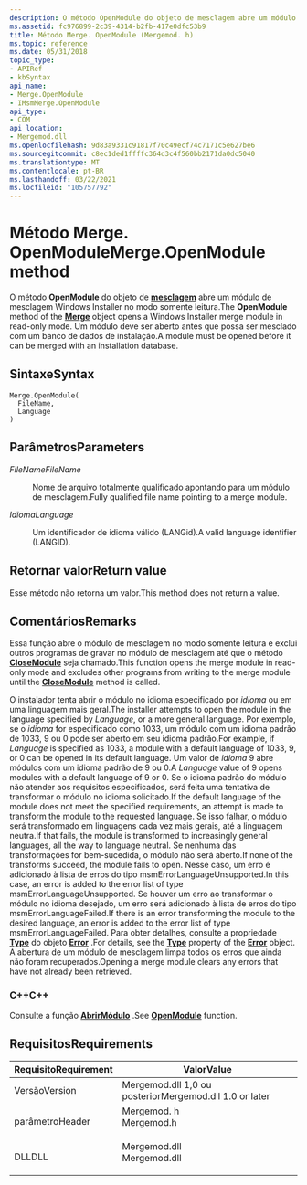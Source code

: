 ```yaml
---
description: O método OpenModule do objeto de mesclagem abre um módulo de mesclagem Windows Installer no modo somente leitura. Um módulo deve ser aberto antes que possa ser mesclado com um banco de dados de instalação.
ms.assetid: fc976899-2c39-4314-b2fb-417e0dfc53b9
title: Método Merge. OpenModule (Mergemod. h)
ms.topic: reference
ms.date: 05/31/2018
topic_type:
- APIRef
- kbSyntax
api_name:
- Merge.OpenModule
- IMsmMerge.OpenModule
api_type:
- COM
api_location:
- Mergemod.dll
ms.openlocfilehash: 9d83a9331c91817f70c49ecf74c7171c5e627be6
ms.sourcegitcommit: c8ec1ded1ffffc364d3c4f560bb2171da0dc5040
ms.translationtype: MT
ms.contentlocale: pt-BR
ms.lasthandoff: 03/22/2021
ms.locfileid: "105757792"
---
```

# <a name="mergeopenmodule-method"></a><span data-ttu-id="8a944-104">Método Merge. OpenModule</span><span class="sxs-lookup"><span data-stu-id="8a944-104">Merge.OpenModule method</span></span>

<span data-ttu-id="8a944-105">O método **OpenModule** do objeto de [**mesclagem**](merge-object.md) abre um módulo de mesclagem Windows Installer no modo somente leitura.</span><span class="sxs-lookup"><span data-stu-id="8a944-105">The **OpenModule** method of the [**Merge**](merge-object.md) object opens a Windows Installer merge module in read-only mode.</span></span> <span data-ttu-id="8a944-106">Um módulo deve ser aberto antes que possa ser mesclado com um banco de dados de instalação.</span><span class="sxs-lookup"><span data-stu-id="8a944-106">A module must be opened before it can be merged with an installation database.</span></span>

## <a name="syntax"></a><span data-ttu-id="8a944-107">Sintaxe</span><span class="sxs-lookup"><span data-stu-id="8a944-107">Syntax</span></span>


```JScript
Merge.OpenModule(
  FileName,
  Language
)
```



## <a name="parameters"></a><span data-ttu-id="8a944-108">Parâmetros</span><span class="sxs-lookup"><span data-stu-id="8a944-108">Parameters</span></span>

<dl> <dt>

<span data-ttu-id="8a944-109">*FileName*</span><span class="sxs-lookup"><span data-stu-id="8a944-109">*FileName*</span></span> 
</dt> <dd>

<span data-ttu-id="8a944-110">Nome de arquivo totalmente qualificado apontando para um módulo de mesclagem.</span><span class="sxs-lookup"><span data-stu-id="8a944-110">Fully qualified file name pointing to a merge module.</span></span>

</dd> <dt>

<span data-ttu-id="8a944-111">*Idioma*</span><span class="sxs-lookup"><span data-stu-id="8a944-111">*Language*</span></span> 
</dt> <dd>

<span data-ttu-id="8a944-112">Um identificador de idioma válido (LANGid).</span><span class="sxs-lookup"><span data-stu-id="8a944-112">A valid language identifier (LANGID).</span></span>

</dd> </dl>

## <a name="return-value"></a><span data-ttu-id="8a944-113">Retornar valor</span><span class="sxs-lookup"><span data-stu-id="8a944-113">Return value</span></span>

<span data-ttu-id="8a944-114">Esse método não retorna um valor.</span><span class="sxs-lookup"><span data-stu-id="8a944-114">This method does not return a value.</span></span>

## <a name="remarks"></a><span data-ttu-id="8a944-115">Comentários</span><span class="sxs-lookup"><span data-stu-id="8a944-115">Remarks</span></span>

<span data-ttu-id="8a944-116">Essa função abre o módulo de mesclagem no modo somente leitura e exclui outros programas de gravar no módulo de mesclagem até que o método [**CloseModule**](merge-closemodule.md) seja chamado.</span><span class="sxs-lookup"><span data-stu-id="8a944-116">This function opens the merge module in read-only mode and excludes other programs from writing to the merge module until the [**CloseModule**](merge-closemodule.md) method is called.</span></span>

<span data-ttu-id="8a944-117">O instalador tenta abrir o módulo no idioma especificado por *idioma* ou em uma linguagem mais geral.</span><span class="sxs-lookup"><span data-stu-id="8a944-117">The installer attempts to open the module in the language specified by *Language*, or a more general language.</span></span> <span data-ttu-id="8a944-118">Por exemplo, se o *idioma* for especificado como 1033, um módulo com um idioma padrão de 1033, 9 ou 0 pode ser aberto em seu idioma padrão.</span><span class="sxs-lookup"><span data-stu-id="8a944-118">For example, if *Language* is specified as 1033, a module with a default language of 1033, 9, or 0 can be opened in its default language.</span></span> <span data-ttu-id="8a944-119">Um valor de *idioma* 9 abre módulos com um idioma padrão de 9 ou 0.</span><span class="sxs-lookup"><span data-stu-id="8a944-119">A *Language* value of 9 opens modules with a default language of 9 or 0.</span></span> <span data-ttu-id="8a944-120">Se o idioma padrão do módulo não atender aos requisitos especificados, será feita uma tentativa de transformar o módulo no idioma solicitado.</span><span class="sxs-lookup"><span data-stu-id="8a944-120">If the default language of the module does not meet the specified requirements, an attempt is made to transform the module to the requested language.</span></span> <span data-ttu-id="8a944-121">Se isso falhar, o módulo será transformado em linguagens cada vez mais gerais, até a linguagem neutra.</span><span class="sxs-lookup"><span data-stu-id="8a944-121">If that fails, the module is transformed to increasingly general languages, all the way to language neutral.</span></span> <span data-ttu-id="8a944-122">Se nenhuma das transformações for bem-sucedida, o módulo não será aberto.</span><span class="sxs-lookup"><span data-stu-id="8a944-122">If none of the transforms succeed, the module fails to open.</span></span> <span data-ttu-id="8a944-123">Nesse caso, um erro é adicionado à lista de erros do tipo msmErrorLanguageUnsupported.</span><span class="sxs-lookup"><span data-stu-id="8a944-123">In this case, an error is added to the error list of type msmErrorLanguageUnsupported.</span></span> <span data-ttu-id="8a944-124">Se houver um erro ao transformar o módulo no idioma desejado, um erro será adicionado à lista de erros do tipo msmErrorLanguageFailed.</span><span class="sxs-lookup"><span data-stu-id="8a944-124">If there is an error transforming the module to the desired language, an error is added to the error list of type msmErrorLanguageFailed.</span></span> <span data-ttu-id="8a944-125">Para obter detalhes, consulte a propriedade [**Type**](error-type.md) do objeto [**Error**](error-object.md) .</span><span class="sxs-lookup"><span data-stu-id="8a944-125">For details, see the [**Type**](error-type.md) property of the [**Error**](error-object.md) object.</span></span> <span data-ttu-id="8a944-126">A abertura de um módulo de mesclagem limpa todos os erros que ainda não foram recuperados.</span><span class="sxs-lookup"><span data-stu-id="8a944-126">Opening a merge module clears any errors that have not already been retrieved.</span></span>

### <a name="c"></a><span data-ttu-id="8a944-127">C++</span><span class="sxs-lookup"><span data-stu-id="8a944-127">C++</span></span>

<span data-ttu-id="8a944-128">Consulte a função [**AbrirMódulo**](/windows/win32/api/mergemod/nf-mergemod-imsmmerge-openmodule) .</span><span class="sxs-lookup"><span data-stu-id="8a944-128">See [**OpenModule**](/windows/win32/api/mergemod/nf-mergemod-imsmmerge-openmodule) function.</span></span>

## <a name="requirements"></a><span data-ttu-id="8a944-129">Requisitos</span><span class="sxs-lookup"><span data-stu-id="8a944-129">Requirements</span></span>



| <span data-ttu-id="8a944-130">Requisito</span><span class="sxs-lookup"><span data-stu-id="8a944-130">Requirement</span></span> | <span data-ttu-id="8a944-131">Valor</span><span class="sxs-lookup"><span data-stu-id="8a944-131">Value</span></span> |
|--------------------|-----------------------------------------------------------------------------------------|
| <span data-ttu-id="8a944-132">Versão</span><span class="sxs-lookup"><span data-stu-id="8a944-132">Version</span></span><br/> | <span data-ttu-id="8a944-133">Mergemod.dll 1,0 ou posterior</span><span class="sxs-lookup"><span data-stu-id="8a944-133">Mergemod.dll 1.0 or later</span></span><br/>                                                    |
| <span data-ttu-id="8a944-134">parâmetro</span><span class="sxs-lookup"><span data-stu-id="8a944-134">Header</span></span><br/>  | <dl> <span data-ttu-id="8a944-135"><dt>Mergemod. h</dt></span><span class="sxs-lookup"><span data-stu-id="8a944-135"><dt>Mergemod.h</dt></span></span> </dl>   |
| <span data-ttu-id="8a944-136">DLL</span><span class="sxs-lookup"><span data-stu-id="8a944-136">DLL</span></span><br/>     | <dl> <span data-ttu-id="8a944-137"><dt>Mergemod.dll</dt></span><span class="sxs-lookup"><span data-stu-id="8a944-137"><dt>Mergemod.dll</dt></span></span> </dl> |



 

 
